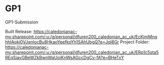 # GP1
GP1-Submission


Built Release: https://caledonianac-my.sharepoint.com/:u:/g/personal/dfuren200_caledonian_ac_uk/EcKjmMnqhhlAokj0VJqnIocBu8HkaoYeefkoYh1SAhUbgQ?e=Jql8Gr
Project Folder: https://caledonianac-my.sharepoint.com/:u:/g/personal/dfuren200_caledonian_ac_uk/ERp1c5sta5REqSiavGBeWZkBwnWaUoiKnWsAGccDgCv-fA?e=BHeTxY
